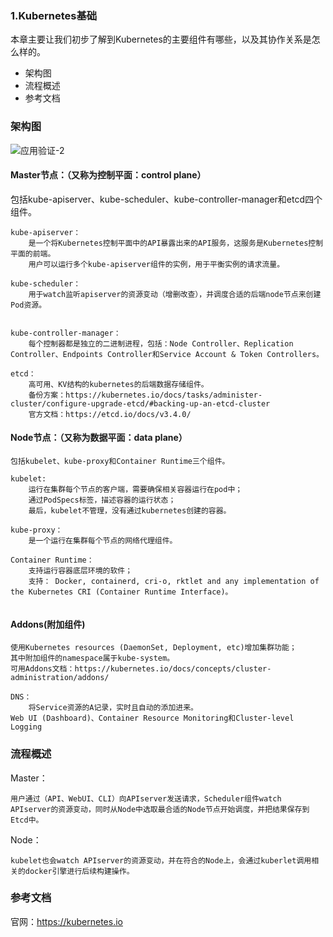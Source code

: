 ### 1.Kubernetes基础
本章主要让我们初步了解到Kubernetes的主要组件有哪些，以及其协作关系是怎么样的。

- 架构图
- 流程概述
- 参考文档


### 架构图


![应用验证-2](https://github.com/Aaron1989/CloudNativeNotes/blob/master/Kubernetes/1.Kubernetes%E5%9F%BA%E7%A1%80/Kubernetes-Components-1.png)

#### Master节点：（又称为控制平面：control plane）
    
  包括kube-apiserver、kube-scheduler、kube-controller-manager和etcd四个组件。
```text
kube-apiserver：
    是一个将Kubernetes控制平面中的API暴露出来的API服务，这服务是Kubernetes控制平面的前端。
    用户可以运行多个kube-apiserver组件的实例，用于平衡实例的请求流量。
    
kube-scheduler：
    用于watch监听apiserver的资源变动（增删改查），并调度合适的后端node节点来创建Pod资源。
    

kube-controller-manager：
    每个控制器都是独立的二进制进程，包括：Node Controller、Replication Controller、Endpoints Controller和Service Account & Token Controllers。
    
etcd：
    高可用、KV结构的kubernetes的后端数据存储组件。
    备份方案：https://kubernetes.io/docs/tasks/administer-cluster/configure-upgrade-etcd/#backing-up-an-etcd-cluster
    官方文档：https://etcd.io/docs/v3.4.0/
```

#### Node节点：（又称为数据平面：data plane）

    包括kubelet、kube-proxy和Container Runtime三个组件。
```text
kubelet:
    运行在集群每个节点的客户端，需要确保相关容器运行在pod中；
    通过PodSpecs标签，描述容器的运行状态；
    最后，kubelet不管理，没有通过kubernetes创建的容器。
    
kube-proxy：
    是一个运行在集群每个节点的网络代理组件。
    
Container Runtime：
    支持运行容器底层环境的软件；
    支持： Docker, containerd, cri-o, rktlet and any implementation of the Kubernetes CRI (Container Runtime Interface)。
    
```

#### Addons(附加组件) 

    使用Kubernetes resources (DaemonSet, Deployment, etc)增加集群功能；
    其中附加组件的namespace属于kube-system。  
    可用Addons文档：https://kubernetes.io/docs/concepts/cluster-administration/addons/
```text
DNS：
    将Service资源的A记录，实时且自动的添加进来。
Web UI (Dashboard)、Container Resource Monitoring和Cluster-level Logging
```

### 流程概述

Master： 

    用户通过（API、WebUI、CLI）向APIserver发送请求，Scheduler组件watch APIserver的资源变动，同时从Node中选取最合适的Node节点开始调度，并把结果保存到Etcd中。
Node：

    kubelet也会watch APIserver的资源变动，并在符合的Node上，会通过kuberlet调用相关的docker引擎进行后续构建操作。

### 参考文档


官网：https://kubernetes.io

